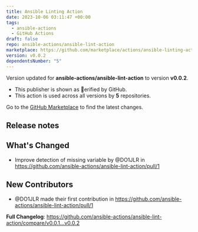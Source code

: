 ```yaml
---
title: Ansible Linting Action
date: 2023-10-06 03:11:47 +00:00
tags:
  - ansible-actions
  - GitHub Actions
draft: false
repo: ansible-actions/ansible-lint-action
marketplace: https://github.com/marketplace/actions/ansible-linting-action
version: v0.0.2
dependentsNumber: "5"
---
```



Version updated for **ansible-actions/ansible-lint-action** to version **v0.0.2**.
- This publisher is shown as erified by GitHub.
- This action is used across all versions by **5** repositories.

Go to the [GitHub Marketplace](https://github.com/marketplace/actions/ansible-linting-action) to find the latest changes.

## Release notes

## What's Changed
* Improve detection of missing variable by @DO1JLR in https://github.com/ansible-actions/ansible-lint-action/pull/1

## New Contributors
* @DO1JLR made their first contribution in https://github.com/ansible-actions/ansible-lint-action/pull/1

**Full Changelog**: https://github.com/ansible-actions/ansible-lint-action/compare/v0.0.1...v0.0.2
